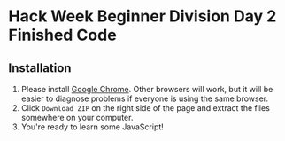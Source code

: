 # Hack Week Beginner Division Day 2 Finished Code


## Installation
1. Please install [Google Chrome]. Other browsers will work, but it will be easier to diagnose problems if everyone is using the same browser. 
2. Click `Download ZIP` on the right side of the page and extract the files somewhere on your computer.
3. You're ready to learn some JavaScript!

[Google Chrome]: https://www.google.com/chrome/browser/
